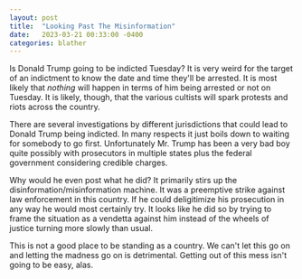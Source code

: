 ```yaml
---
layout: post
title:  "Looking Past The Misinformation"
date:   2023-03-21 00:33:00 -0400
categories: blather
---
```

Is Donald Trump going to be indicted Tuesday?  It is very weird for the target of an indictment to know the date and time they'll be arrested.  It is most likely that *nothing* will happen in terms of him being arrested or not on Tuesday.  It is likely, though, that the various cultists will spark protests and riots across the country.

There are several investigations by different jurisdictions that could lead to Donald Trump being indicted.  In many respects it just boils down to waiting for somebody to go first.  Unfortunately Mr. Trump has been a very bad boy quite possibly with prosecutors in multiple states plus the federal government considering credible charges.

Why would he even post what he did?  It primarily stirs up the disinformation/misinformation machine.  It was a preemptive strike against law enforcement in this country.  If he could deligitimize his prosecution in any way he would most certainly try.  It looks like he did so by trying to frame the situation as a vendetta against him instead of the wheels of justice turning more slowly than usual.

This is not a good place to be standing as a country.  We can't let this go on and letting the madness go on is detrimental.  Getting out of this mess isn't going to be easy, alas.
